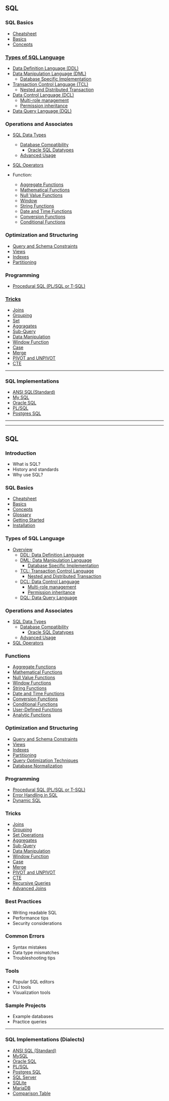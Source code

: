 ## SQL 

### SQL Basics
- [Cheatsheet](lessons/cheatsheet/readme.md)
- [Basics](lessons/basics/readme.md)
- [Concepts](lessons/concepts/readme.md) 

### [Types of SQL Language](lessons/types_of_SQL/readme.md)
  - [Data Definition Language (DDL)](lessons/ddl/readme.md)
  - [Data Manipulation Language (DML)](lessons/dml/readme.md)
      - [Database Specific Implementation](lessons/dml_database_specific/readme.md)
  - [Transaction Control Language (TCL)](lessons/tcl/readme.md)
      - [Nested and Distributed Transaction](lessons/nested_distributed_transaction/readme.md)
  - [Data Control Language (DCL)](lessons/dcl/readme.md)
    - [Multi-role management](lessons/dcl_multi_role_management/readme.md)
    - [Permission inheritance](lessons/permission_inheritance/readme.md)
  - [Data Query Language (DQL)](lessons/dql/readme.md)


### Operations and Associates

- [SQL Data Types](lessons/datatypes/readme.md)
    - [Database Compatibility](lessons/datatypes_compatibility/readme.md)
        - [Oracle SQL Datatypes](lessons/datatypes_oracle/oracle_sql/lessons/readme.md)
    - [Advanced Usage](lessons/datatypes_usage/readme.md)

- [SQL Operators](lessons/operator/readme.md)

- Function:
  - [Aggregate Functions](lessons/aggregate/readme.md)
  - [Mathematical Functions](lessons/mathematical_functions/readme.md)
  - [Null Value Functions](lessons/null_value_functions/readme.md)
  - [Window](lessons/window/readme.md)
  - [String Functions](lessons/string_functions/readme.md)
  - [Date and Time Functions](lessons/date_time_functions/readme.md)
  - [Conversion Functions](lessons/conversion_functions/readme.md)
  - [Conditional Functions](lessons/conditional_functions/readme.md)

### Optimization and Structuring

- [Query and Schema Constraints](lessons/constraints/readme.md)
- [Views](lessons/views/readme.md)
- [Indexes](lessons/index/readme.md)
- [Partitioning](lessons/partiontioning/readme.md) 



### Programming
- [Procedural SQL (PL/SQL or T-SQL)](lessons/procedural_sql/readme.md)


### [Tricks](lessons/tricks/readme.md)
- [Joins](lessons/tricks_join/readme.md)
- [Grouping](lessons/tricks_grouping/readme.md)
- [Set](lessons/tricks_set/readme.md)
- [Aggragates](lessons/tricks_aggragates/readme.md)
- [Sub-Query](lessons/tricks_subquery/readme.md)
- [Data Manipulation](lessons/tricks_data_manipulation/readme.md)
- [Window Function](lessons/tricks_window_function/readme.md)
- [Case](lessons/tricks_case/readme.md)
- [Merge](lessons/tricks_merge/readme.md)
- [PIVOT and UNPIVOT](lessons/tricks_pivot_unpivot/readme.md)
- [CTE](lessons/tricks_cte/readme.md)

---

### SQL Implementations

- [ANSI SQL(Standard)](implementations/ansi_sql/readme.md)
- [My SQL](implementations/my_sql/readme.md)
- [Oracle SQL](implementations/oracle_sql/readme.md)
- [PL/SQL](implementations/pl_sql/readme.md)
- [Postgres SQL](implementations/postgres_sql/readme.md)


---  


---


## SQL

### Introduction
- What is SQL?
- History and standards
- Why use SQL?

### SQL Basics
- [Cheatsheet](lessons/cheatsheet/readme.md)
- [Basics](lessons/basics/readme.md)
- [Concepts](lessons/concepts/readme.md)
- [Glossary](lessons/glossary/readme.md)
- [Getting Started](lessons/getting_started/readme.md)
- [Installation](lessons/installation/readme.md)

### Types of SQL Language
- [Overview](lessons/types_of_SQL/readme.md)
  - [DDL: Data Definition Language](lessons/ddl/readme.md)
  - [DML: Data Manipulation Language](lessons/dml/readme.md)
      - [Database Specific Implementation](lessons/dml_database_specific/readme.md)
  - [TCL: Transaction Control Language](lessons/tcl/readme.md)
      - [Nested and Distributed Transaction](lessons/nested_distributed_transaction/readme.md)
  - [DCL: Data Control Language](lessons/dcl/readme.md)
    - [Multi-role management](lessons/dcl_multi_role_management/readme.md)
    - [Permission inheritance](lessons/permission_inheritance/readme.md)
  - [DQL: Data Query Language](lessons/dql/readme.md)

### Operations and Associates
- [SQL Data Types](lessons/datatypes/readme.md)
    - [Database Compatibility](lessons/datatypes_compatibility/readme.md)
        - [Oracle SQL Datatypes](lessons/datatypes_oracle/oracle_sql/lessons/readme.md)
    - [Advanced Usage](lessons/datatypes_usage/readme.md)
- [SQL Operators](lessons/operator/readme.md)

### Functions
- [Aggregate Functions](lessons/aggregate/readme.md)
- [Mathematical Functions](lessons/mathematical_functions/readme.md)
- [Null Value Functions](lessons/null_value_functions/readme.md)
- [Window Functions](lessons/window/readme.md)
- [String Functions](lessons/string_functions/readme.md)
- [Date and Time Functions](lessons/date_time_functions/readme.md)
- [Conversion Functions](lessons/conversion_functions/readme.md)
- [Conditional Functions](lessons/conditional_functions/readme.md)
- [User-Defined Functions](lessons/user_defined_functions/readme.md)
- [Analytic Functions](lessons/analytic_functions/readme.md)

### Optimization and Structuring
- [Query and Schema Constraints](lessons/constraints/readme.md)
- [Views](lessons/views/readme.md)
- [Indexes](lessons/index/readme.md)
- [Partitioning](lessons/partitioning/readme.md)
- [Query Optimization Techniques](lessons/query_optimization/readme.md)
- [Database Normalization](lessons/normalization/readme.md)

### Programming
- [Procedural SQL (PL/SQL or T-SQL)](lessons/procedural_sql/readme.md)
- [Error Handling in SQL](lessons/error_handling/readme.md)
- [Dynamic SQL](lessons/dynamic_sql/readme.md)

### Tricks
- [Joins](lessons/tricks_join/readme.md)
- [Grouping](lessons/tricks_grouping/readme.md)
- [Set Operations](lessons/tricks_set/readme.md)
- [Aggregates](lessons/tricks_aggregates/readme.md)
- [Sub-Query](lessons/tricks_subquery/readme.md)
- [Data Manipulation](lessons/tricks_data_manipulation/readme.md)
- [Window Function](lessons/tricks_window_function/readme.md)
- [Case](lessons/tricks_case/readme.md)
- [Merge](lessons/tricks_merge/readme.md)
- [PIVOT and UNPIVOT](lessons/tricks_pivot_unpivot/readme.md)
- [CTE](lessons/tricks_cte/readme.md)
- [Recursive Queries](lessons/tricks_recursive/readme.md)
- [Advanced Joins](lessons/tricks_advanced_joins/readme.md)

### Best Practices
- Writing readable SQL
- Performance tips
- Security considerations

### Common Errors
- Syntax mistakes
- Data type mismatches
- Troubleshooting tips

### Tools
- Popular SQL editors
- CLI tools
- Visualization tools

### Sample Projects
- Example databases
- Practice queries

---

### SQL Implementations (Dialects)
- [ANSI SQL (Standard)](implementations/ansi_sql/readme.md)
- [MySQL](implementations/mysql/readme.md)
- [Oracle SQL](implementations/oracle_sql/readme.md)
- [PL/SQL](implementations/pl_sql/readme.md)
- [Postgres SQL](implementations/postgres_sql/readme.md)
- [SQL Server](implementations/sql_server/readme.md)
- [SQLite](implementations/sqlite/readme.md)
- [MariaDB](implementations/mariadb/readme.md)
- [Comparison Table](implementations/comparison_table.md)